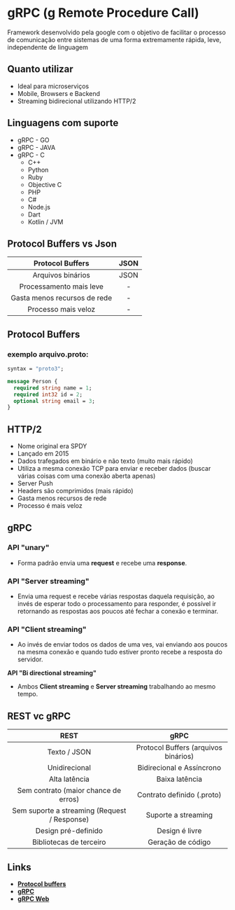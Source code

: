 # gRPC (g Remote Procedure Call)
Framework desenvolvido pela google com o objetivo de facilitar o processo de comunicação entre sistemas de uma forma extremamente rápida, leve, independente de linguagem

## Quanto utilizar

- Ideal para microserviços
- Mobile, Browsers e Backend
- Streaming bidirecional utilizando HTTP/2

## Linguagens com suporte

- gRPC - GO
- gRPC - JAVA
- gRPC - C
    - C++
    - Python
    - Ruby
    - Objective C
    - PHP
    - C#
    - Node.js
    - Dart
    - Kotlin / JVM

## Protocol Buffers vs Json

| Protocol Buffers | JSON |
| :---: | :---: |
| Arquivos binários | JSON |
| Processamento mais leve | - |
| Gasta menos recursos de rede | - |
| Processo mais veloz | - |

## Protocol Buffers

### exemplo arquivo.proto:

```protobuf
syntax = "proto3";

message Person {
  required string name = 1;
  required int32 id = 2;
  optional string email = 3;
}
```

## HTTP/2

- Nome original era SPDY
- Lançado em 2015
- Dados trafegados em binário e não texto (muito mais rápido)
- Utiliza a mesma conexão TCP para enviar e receber dados (buscar várias coisas com uma conexão aberta apenas)
- Server Push
- Headers são comprimidos (mais rápido)
- Gasta menos recursos de rede
- Processo é mais veloz

## gRPC

### API "unary"

- Forma padrão envia uma **request** e recebe uma **response**.

### API "Server streaming"

- Envia uma request e recebe várias respostas daquela requisição, ao invés de esperar todo o processamento para responder, é possível ir retornando as respostas aos poucos até fechar a conexão e terminar.

### API "Client streaming"

- Ao invés de enviar todos os dados de uma ves, vai enviando aos poucos na mesma conexão e quando tudo estiver pronto recebe a resposta do servidor.

**API "Bi directional streaming"**

- Ambos **Client streaming** e **Server streaming** trabalhando ao mesmo tempo.

## REST vc gRPC

| REST | gRPC |
| :---: | :---: |
| Texto / JSON | Protocol Buffers (arquivos binários) |
| Unidirecional | Bidirecional e Assíncrono |
| Alta latência | Baixa latência |
| Sem contrato (maior chance de erros) | Contrato definido (.proto) |
| Sem suporte a streaming (Request / Response) | Suporte a streaming |
| Design pré-definido | Design é livre |
| Bibliotecas de terceiro | Geração de código |

## Links
- [**Protocol buffers**](https://developers.google.com/protocol-buffers/)
- [**gRPC**](https://grpc.io/)
- [**gRPC Web**](https://grpc.io/blog/state-of-grpc-web/)
